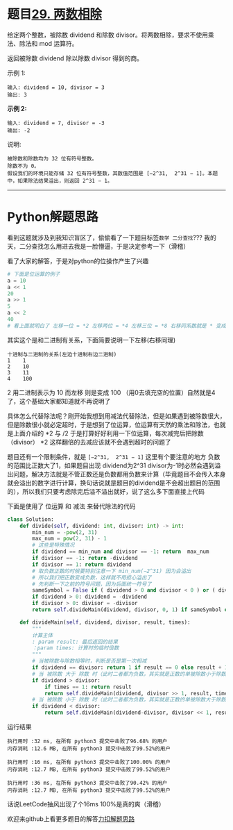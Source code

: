 # 题目[29. 两数相除](https://leetcode-cn.com/problems/divide-two-integers/)

给定两个整数，被除数 dividend 和除数 divisor。将两数相除，要求不使用乘法、除法和 mod 运算符。

返回被除数 dividend 除以除数 divisor 得到的商。

示例 1:

```
输入: dividend = 10, divisor = 3
输出: 3
```

**示例 2:**

```
输入: dividend = 7, divisor = -3
输出: -2
```

说明:

    被除数和除数均为 32 位有符号整数。
    除数不为 0。
    假设我们的环境只能存储 32 位有符号整数，其数值范围是 [−2^31,  2^31 − 1]。本题中，如果除法结果溢出，则返回 2^31 − 1。

*****

# Python解题思路

看到这题就涉及到我知识盲区了，偷偷看了一下题目标签`数学 二分查找`??? 我的天，二分查找怎么用进去我是一脸懵逼，于是决定参考一下（滑稽）

看了大家的解答，于是对python的位操作产生了兴趣

```python
# 下面是位运算的例子
a = 10
a << 1
20
a >> 1
5
a << 2
40
# 看上面就明白了 左移一位 = *2 左移两位 = *4 左移三位 = *8 右移同系数就是 * 变成 /
```

其实这个是和二进制有关系，下面简要说明一下左移(右移同理)

```
十进制与二进制的关系(左边十进制右边二进制)
1    1
2    10
3    11
4    100
```

2 用二进制表示为  10 而左移 则是变成 100 （用0去填充空的位置）自然就是4了，这个基础大家都知道就不再说明了

具体怎么代替除法呢？刚开始我想到用减法代替除法，但是如果遇到被除数很大，但是除数很小就必定超时，于是想到了位运算，位运算有天然的乘法和除法，也就是上面介绍的 *2 与 /2 于是打算好好利用一下位运算，每次减完后把除数（divisor） *2 这样翻倍的去减应该就不会遇到超时的问题了

题目还有一个限制条件，就是 `[−2^31,  2^31 − 1]` 这里有个要注意的地方 负数的范围比正数大了1，如果题目出现 dividend为2^31 divisor为-1时必然会遇到溢出问题，解决方法就是不管正数还是负数都用负数来计算（毕竟题目不会传入本身就会溢出的数字进行计算，换句话说就是题目的dividend是不会超出题目的范围的），所以我们只要考虑除完后溢不溢出就好，说了这么多下面直接上代码

下面是使用了 位运算 和 减法 来替代除法的代码

```python
class Solution:
    def divide(self, dividend: int, divisor: int) -> int:
        min_num = -pow(2, 31)
        max_num = pow(2, 31) - 1
        # 这些是特殊情况
        if dividend == min_num and divisor == -1: return  max_num
        if divisor == -1: return -dividend
        if divisor == 1: return dividend
        # 取负数正数的时候要特别注意一下 min_num(−2^31) 因为会溢出
        # 所以我们把正数变成负数，这样就不用担心溢出了
        # 先判断一下之前的符号问题，因为后面统一符号了
        sameSymbol = False if ( dividend > 0 and divisor < 0 ) or ( dividend < 0 and divisor >0 ) else True
        if dividend > 0: dividend = -dividend
        if divisor > 0: divisor = -divisor
        return self.divideMain(dividend, divisor, 0, 1) if sameSymbol else -self.divideMain(dividend, divisor, 0, 1)

    def divideMain(self, dividend, divisor, result, times):
        """
        计算主体
        : param result: 最后返回的结果
        ：param times: 计算时的临时倍数
        """
        # 当被除数与除数相等时，判断是否是第一次相减 
        if dividend == divisor: return 1 if result == 0 else result + 1
        # 当 被除数 大于 除数 时（此时二者都为负数，其实就是正数的单被除数小于除数时）进行除数的 /2 操作
        if dividend > divisor:
            if times == 1: return result
            return self.divideMain(dividend, divisor >> 1, result, times >> 1)
        # 当 被除数 小于 除数 时（此时二者都为负数，其实就是正数的单被除数大于除数时）进行除数的 *2 操作
        if dividend < divisor:
            return self.divideMain(dividend-divisor, divisor << 1, result + times, times << 1)
```

运行结果

```
执行用时 :32 ms, 在所有 python3 提交中击败了96.68% 的用户
内存消耗 :12.6 MB, 在所有 python3 提交中击败了99.52%的用户

执行用时 :16 ms, 在所有 python3 提交中击败了100.00% 的用户
内存消耗 :12.7 MB, 在所有 python3 提交中击败了99.52%的用户

执行用时 :36 ms, 在所有 python3 提交中击败了90.42% 的用户
内存消耗 :12.7 MB, 在所有 python3 提交中击败了99.52%的用户
```

话说LeetCode抽风出现了个16ms 100%是真的爽（滑稽）

欢迎来github上看更多题目的解答[力扣解题思路](https://github.com/WRAllen/LeetCode)